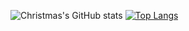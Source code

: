 ![Christmas's GitHub stats](https://github-readme-stats.vercel.app/api?username=yumuing&show_icons=true&theme=tokyonight)
[![Top Langs](https://github-readme-stats.vercel.app/api/top-langs/?username=Christmas)](https://github.com/yumuing/github-readme-stats)
